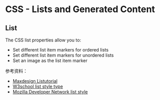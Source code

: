 # CSS - Lists and Generated Content

## List

The CSS list properties allow you to:

* Set different list item markers for ordered lists
* Set different list item markers for unordered lists
* Set an image as the list item marker

参考资料：

* [Maxdesign Listutorial](http://css.maxdesign.com.au/listutorial/)<sup><i class="fa fa-external-link fa-fw"></i></sup>
* [W3school list style type](http://www.w3school.com.cn/cssref/pr_list-style-type.asp)<sup><i class="fa fa-external-link fa-fw"></i></sup>
* [Mozilla Developer Network list style](https://developer.mozilla.org/en-US/docs/Web/CSS/list-style)<sup><i class="fa fa-external-link fa-fw"></i></sup>
